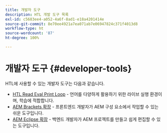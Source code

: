 ```yaml
---
title: 개발자 도구
description: HTL 개발 도구 목록
exl-id: c5683ee4-a052-4a6f-8ad1-e18a4201414e
source-git-commit: 8e70ee4921a7ea071ab7e06947824c371f4013d8
workflow-type: ht
source-wordcount: '87'
ht-degree: 100%

---
```


# 개발자 도구 {#developer-tools}

HTL에 사용할 수 있는 개발자 도구는 다음과 같습니다.

* [HTL Read Eval Print Loop](https://github.com/Adobe-Marketing-Cloud/aem-htl-repl) - 언어를 다양하게 활용하기 위한 라이브 실행 환경이며, 학습에 적합합니다.
* [AEM Brackets 확장](https://docs.adobe.com/content/help/ko/experience-manager-65/developing/devtools/aem-brackets.html) - 프론트엔드 개발자가 AEM 구성 요소에서 작업할 수 있는 쉬운 도구입니다.
* [AEM Eclipse 확장](https://docs.adobe.com/content/help/ko/experience-manager-65/developing/devtools/aem-eclipse.html) - 백엔드 개발자가 AEM 프로젝트를 만들고 쉽게 편집할 수 있는 도구입니다.
